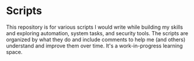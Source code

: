 # Scripts
This repository is for various scripts I would write while building my skills and exploring automation, system tasks, and security tools. The scripts are organized by what they do and include comments to help me (and others) understand and improve them over time. It's a work-in-progress learning space.
